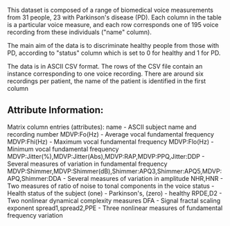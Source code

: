 This dataset is composed of a range of biomedical voice measurements from 31 people, 23 with Parkinson's disease (PD). Each column in the table is a particular voice measure, and each row corresponds one of 195 voice recording from these individuals ("name" column). 

The main aim of the data is to discriminate healthy people from those with PD, according to "status" column which is set to 0 for healthy and 1 for PD.

The data is in ASCII CSV format. The rows of the CSV file contain an instance corresponding to one voice recording. 
There are around six recordings per patient, the name of the patient is identified in the first column

Attribute Information:
---------------------------------------------------------------------------------
Matrix column entries (attributes):
name - ASCII subject name and recording number
MDVP:Fo(Hz) - Average vocal fundamental frequency
MDVP:Fhi(Hz) - Maximum vocal fundamental frequency
MDVP:Flo(Hz) - Minimum vocal fundamental frequency
MDVP:Jitter(%),MDVP:Jitter(Abs),MDVP:RAP,MDVP:PPQ,Jitter:DDP - Several 
measures of variation in fundamental frequency
MDVP:Shimmer,MDVP:Shimmer(dB),Shimmer:APQ3,Shimmer:APQ5,MDVP:APQ,Shimmer:DDA - Several measures of variation in amplitude
NHR,HNR - Two measures of ratio of noise to tonal components in the voice
status - Health status of the subject (one) - Parkinson's, (zero) - healthy
RPDE,D2 - Two nonlinear dynamical complexity measures
DFA - Signal fractal scaling exponent
spread1,spread2,PPE - Three nonlinear measures of fundamental frequency variation 
